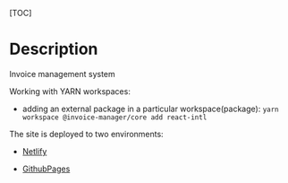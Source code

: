 [TOC]

# Description
Invoice management system

Working with YARN workspaces:

- adding an external package in a particular workspace(package):
`yarn workspace @invoice-manager/core add react-intl`


The site is deployed to two environments:

- [Netlify](https://invoice-manager-florin-asavei.netlify.app)

- [GithubPages](https://invoice-manager.stackfull.win)

